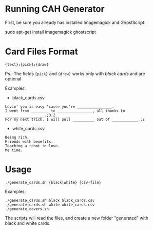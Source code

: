 Running CAH Generator
=====================

First, be sure you already has installed Imagemagick and GhostScript:

sudo apt-get install imagemagick ghostscript

Card Files Format
=================

```
{text};{pick};{draw}
```
Ps.: The fields `{pick}` and `{draw}` works only with *black cards* and are optional

Examples:

- black_cards.csv
```
Lovin' you is easy 'cause you're ________________.
I went from ________ to ________________, all thanks to __________________.;3;2
For my next trick, I will pull __________ out of ____________.;2
```

- white_cards.csv
```
Being rich.
Friends with benefits.
Teaching a robot to love.
Me time.
```

Usage
=====

```
./generate_cards.sh {black|white} {csv-file}
```

Examples:
```
./generate_cards.sh black black_cards.csv
./generate_cards.sh white white_cards.csv
./generate_covers.sh
```

The scripts will read the files, and create a new folder "generated" with black and white cards.
